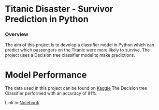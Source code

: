 # Titanic Disaster - Survivor Prediction in Python 

### Overview
The aim of this project is to develop a classifier model in Python which can predict which passengers on the Titanic were more likely to survive. The project uses a Decision tree classifier model to make predictions.
# Model Performance
The data used in this project can be found on [Kaggle](https://www.kaggle.com/c/titanic)
The Decision tree Classifier performed with an accuracy of 81%.

Link to [Notebook](https://github.com/mwang-cmn/Titanic-Survivor-Prediction-in-Python/blob/main/Titanic_Disaster_Prediction_Survival_Rate.ipynb)
